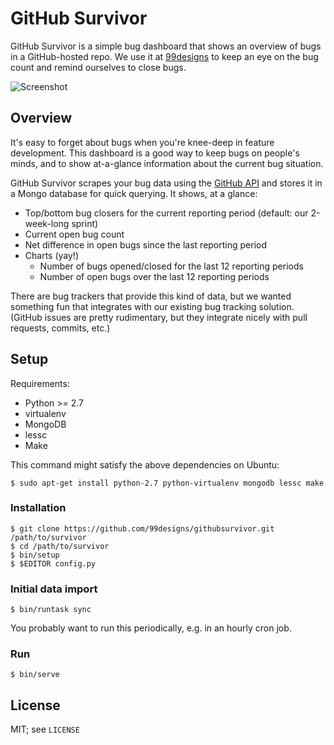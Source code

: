 # GitHub Survivor

GitHub Survivor is a simple bug dashboard that shows an overview of bugs in a
GitHub-hosted repo. We use it at [99designs][1] to keep an eye on the bug count
and remind ourselves to close bugs.

![Screenshot](https://github.com/99designs/githubsurvivor/wiki/screenshot.png)

## Overview

It's easy to forget about bugs when you're knee-deep in feature development.
This dashboard is a good way to keep bugs on people's minds, and to show
at-a-glance information about the current bug situation.

GitHub Survivor scrapes your bug data using the [GitHub API][2] and stores it in
a Mongo database for quick querying. It shows, at a glance:

 * Top/bottom bug closers for the current reporting period (default: our 2-week-long sprint)
 * Current open bug count
 * Net difference in open bugs since the last reporting period
 * Charts (yay!)
    * Number of bugs opened/closed for the last 12 reporting periods
    * Number of open bugs over the last 12 reporting periods

There are bug trackers that provide this kind of data, but we wanted something
fun that integrates with our existing bug tracking solution. (GitHub issues are
pretty rudimentary, but they integrate nicely with pull requests, commits, etc.)

## Setup

Requirements:

* Python >= 2.7
* virtualenv
* MongoDB
* lessc
* Make

This command might satisfy the above dependencies on Ubuntu:

    $ sudo apt-get install python-2.7 python-virtualenv mongodb lessc make

### Installation

    $ git clone https://github.com/99designs/githubsurvivor.git /path/to/survivor
    $ cd /path/to/survivor
    $ bin/setup
    $ $EDITOR config.py

### Initial data import

    $ bin/runtask sync

You probably want to run this periodically, e.g. in an hourly cron job.

### Run

    $ bin/serve

## License

MIT; see `LICENSE`

[1]: http://99designs.com
[2]: http://developer.github.com/v3/issues/
